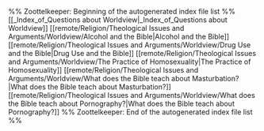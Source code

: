 %% Zoottelkeeper: Beginning of the autogenerated index file list  %%
 [[_Index_of_Questions about Worldview|_Index_of_Questions about Worldview]]
 [[remote/Religion/Theological Issues and Arguments/Worldview/Alcohol and the Bible|Alcohol and the Bible]]
 [[remote/Religion/Theological Issues and Arguments/Worldview/Drug Use and the Bible|Drug Use and the Bible]]
 [[remote/Religion/Theological Issues and Arguments/Worldview/The Practice of Homosexuality|The Practice of Homosexuality]]
 [[remote/Religion/Theological Issues and Arguments/Worldview/What does the Bible teach about Masturbation?|What does the Bible teach about Masturbation?]]
 [[remote/Religion/Theological Issues and Arguments/Worldview/What does the Bible teach about Pornography?|What does the Bible teach about Pornography?]]
%% Zoottelkeeper: End of the autogenerated index file list  %%
